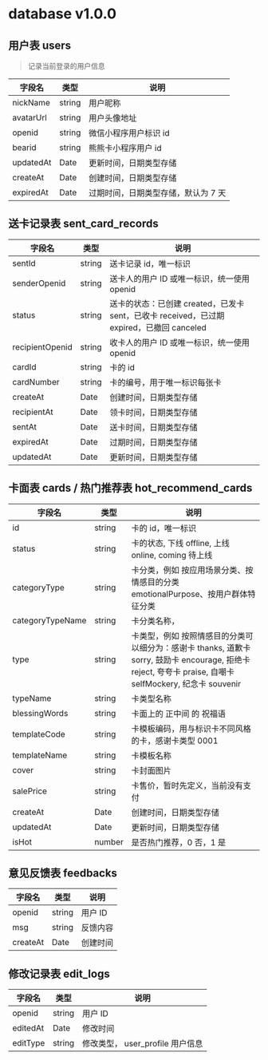 # database v1.0.0

## 用户表 users

> 记录当前登录的用户信息

| 字段名    | 类型   | 说明                                |
| --------- | ------ | ----------------------------------- |
| nickName  | string | 用户昵称                            |
| avatarUrl | string | 用户头像地址                        |
| openid    | string | 微信小程序用户标识 id               |
| bearid    | string | 熊熊卡小程序用户 id                 |
| updatedAt | Date   | 更新时间，日期类型存储              |
| createAt  | Date   | 创建时间，日期类型存储              |
| expiredAt | Date   | 过期时间，日期类型存储，默认为 7 天 |

## 送卡记录表 sent_card_records

| 字段名          | 类型   | 说明                                                                                      |
| --------------- | ------ | ----------------------------------------------------------------------------------------- |
| sentId          | string | 送卡记录 id，唯一标识                                                                     |
| senderOpenid    | string | 送卡人的用户 ID 或唯一标识，统一使用 openid                                               |
| status          | string | 送卡的状态：已创建 created，已发卡 sent，已收卡 received，已过期 expired，已撤回 canceled |
| recipientOpenid | string | 收卡人的用户 ID 或唯一标识，统一使用 openid                                               |
| cardId          | string | 卡的 id                                                                                   |
| cardNumber      | string | 卡的编号，用于唯一标识每张卡                                                              |
| createAt        | Date   | 创建时间，日期类型存储                                                                    |
| recipientAt     | Date   | 领卡时间，日期类型存储                                                                    |
| sentAt          | Date   | 送卡时间，日期类型存储                                                                    |
| expiredAt       | Date   | 过期时间，日期类型存储                                                                    |
| updatedAt       | Date   | 更新时间，日期类型存储                                                                    |

## 卡面表 cards / 热门推荐表 hot_recommend_cards

| 字段名           | 类型   | 说明                                                                                                                                                      |
| ---------------- | ------ | --------------------------------------------------------------------------------------------------------------------------------------------------------- |
| id               | string | 卡的 id，唯一标识                                                                                                                                         |
| status           | string | 卡的状态, 下线 offline, 上线 online, coming 待上线                                                                                                        |
| categoryType     | string | 卡分类，例如 按应用场景分类、按情感目的分类 emotionalPurpose、按用户群体特征分类                                                                          |
| categoryTypeName | string | 卡分类名称，                                                                                                                                              |
| type             | string | 卡类型，例如 按照情感目的分类可以细分为：感谢卡 thanks, 道歉卡 sorry, 鼓励卡 encourage, 拒绝卡 reject, 夸夸卡 praise, 自嘲卡 selfMockery, 纪念卡 souvenir |
| typeName         | string | 卡类型名称                                                                                                                                                |
| blessingWords    | string | 卡面上的 正中间 的 祝福语                                                                                                                                 |
| templateCode     | string | 卡模板编码，用与标识卡不同风格的卡，感谢卡类型 0001                                                                                                       |
| templateName     | string | 卡模板名称                                                                                                                                                |
| cover            | string | 卡封面图片                                                                                                                                                |
| salePrice        | string | 卡售价，暂时先定义，当前没有支付                                                                                                                          |
| createAt         | Date   | 创建时间，日期类型存储                                                                                                                                    |
| updatedAt        | Date   | 更新时间，日期类型存储                                                                                                                                    |
| isHot            | number | 是否热门推荐，0 否，1 是                                                                                                                                  |

## 意见反馈表 feedbacks

| 字段名   | 类型   | 说明     |
| -------- | ------ | -------- |
| openid   | string | 用户 ID  |
| msg      | string | 反馈内容 |
| createAt | Date   | 创建时间 |

## 修改记录表 edit_logs

| 字段名   | 类型   | 说明                             |
| -------- | ------ | -------------------------------- |
| openid   | string | 用户 ID                          |
| editedAt | Date   | 修改时间                         |
| editType | string | 修改类型， user_profile 用户信息 |
